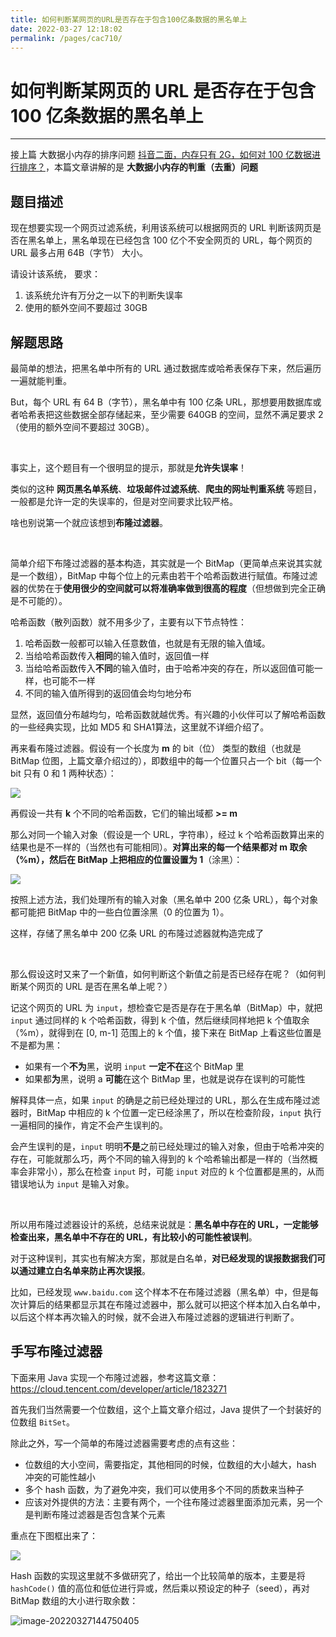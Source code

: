 ```yaml
---
title: 如何判断某网页的URL是否存在于包含100亿条数据的黑名单上
date: 2022-03-27 12:18:02
permalink: /pages/cac710/
---
```

# 如何判断某网页的 URL 是否存在于包含 100 亿条数据的黑名单上

---

接上篇 大数据小内存的排序问题 [抖音二面，内存只有 2G，如何对 100 亿数据进行排序？](https://mp.weixin.qq.com/s/rMqcAxahkNvtIYs1CBIxag)，本篇文章讲解的是 **大数据小内存的判重（去重）问题** 

## 题目描述

现在想要实现一个网页过滤系统，利用该系统可以根据网页的 URL 判断该网页是否在黑名单上，黑名单现在已经包含 100 亿个不安全网页的 URL，每个网页的 URL 最多占用 64B（字节） 大小。

请设计该系统， 要求：

1. 该系统允许有万分之一以下的判断失误率
2. 使用的额外空间不要超过 30GB

## 解题思路

最简单的想法，把黑名单中所有的 URL 通过数据库或哈希表保存下来，然后遍历一遍就能判重。

But，每个 URL 有 64 B（字节），黑名单中有 100 亿条 URL，那想要用数据库或者哈希表把这些数据全部存储起来，至少需要 640GB 的空间，显然不满足要求 2（使用的额外空间不要超过 30GB）。

<br>

事实上，这个题目有一个很明显的提示，那就是**允许失误率**！

类似的这种 **网页黑名单系统**、**垃圾邮件过滤系统**、**爬虫的网址判重系统** 等题目，一般都是允许一定的失误率的，但是对空间要求比较严格。

啥也别说第一个就应该想到**布隆过滤器**。

<br>

简单介绍下布隆过滤器的基本构造，其实就是一个 BitMap（更简单点来说其实就是一个数组），BitMap 中每个位上的元素由若干个哈希函数进行赋值。布隆过滤器的优势在于**使用很少的空间就可以将准确率做到很高的程度**（但想做到完全正确是不可能的）。

哈希函数（散列函数）就不用多少了，主要有以下节点特性：

1. 哈希函数一般都可以输入任意数值，也就是有无限的输入值域。 
2. 当给哈希函数传入**相同**的输入值时，返回值一样
3. 当给哈希函数传入**不同**的输入值时，由于哈希冲突的存在，所以返回值可能一样，也可能不一样
4. 不同的输入值所得到的返回值会均匀地分布

显然，返回值分布越均匀，哈希函数就越优秀。有兴趣的小伙伴可以了解哈希函数的一些经典实现，比如 MD5 和 SHA1算法，这里就不详细介绍了。

再来看布隆过滤器。假设有一个长度为 **m** 的 bit（位） 类型的数组（也就是 BitMap 位图，上篇文章介绍过的），即数组中的每一个位置只占一个 bit（每一个 bit 只有 0 和 1 两种状态）：

![](https://cs-wiki.oss-cn-shanghai.aliyuncs.com/img/20220327130610.png)

再假设一共有 **k** 个不同的哈希函数，它们的输出域都 **>= m**

那么对同一个输入对象（假设是一个 URL，字符串），经过 k 个哈希函数算出来的结果也是不一样的（当然也有可能相同）。**对算出来的每一个结果都对 m 取余（%m），然后在 BitMap 上把相应的位置设置为 1**（涂黑）：

![](https://cs-wiki.oss-cn-shanghai.aliyuncs.com/img/20220327130846.png)

按照上述方法，我们处理所有的输入对象（黑名单中 200 亿条 URL），每个对象都可能把 BitMap 中的一些白位置涂黑（0 的位置为 1）。

这样，存储了黑名单中 200 亿条 URL 的布隆过滤器就构造完成了

<br>

那么假设这时又来了一个新值，如何判断这个新值之前是否已经存在呢？（如何判断某个网页的 URL 是否在黑名单上呢？）

记这个网页的 URL 为 `input`，想检查它是否是存在于黑名单（BitMap）中，就把 `input` 通过同样的 k 个哈希函数，得到 k 个值，然后继续同样地把 k 个值取余（%m），就得到在 [0, m-1] 范围上的 k 个值，接下来在 BitMap 上看这些位置是不是都为黑：

- 如果有一个**不为**黑，说明 `input` **一定不在**这个 BitMap 里
- 如果都**为**黑，说明 a **可能**在这个 BitMap 里，也就是说存在误判的可能性

解释具体一点，如果 `input` 的确是之前已经处理过的 URL，那么在生成布隆过滤器时，BitMap 中相应的 k 个位置一定已经涂黑了，所以在检查阶段，`input` 执行一遍相同的操作，肯定不会产生误判的。

会产生误判的是，`input` 明明**不是**之前已经处理过的输入对象，但由于哈希冲突的存在，可能就那么巧，两个不同的输入得到的 k 个哈希输出都是一样的（当然概率会非常小），那么在检查 `input` 时，可能 `input` 对应的 k 个位置都是黑的，从而错误地认为 `input` 是输入对象。

<br>

所以用布隆过滤器设计的系统，总结来说就是：**黑名单中存在的 URL，一定能够检查出来，黑名单中不存在的 URL，有比较小的可能性被误判**。

对于这种误判，其实也有解决方案，那就是白名单，**对已经发现的误报数据我们可以通过建立白名单来防止再次误报**。

比如，已经发现 `www.baidu.com` 这个样本不在布隆过滤器（黑名单）中，但是每次计算后的结果都显示其在布隆过滤器中，那么就可以把这个样本加入白名单中，以后这个样本再次输入的时候，就不会进入布隆过滤器的逻辑进行判断了。

## 手写布隆过滤器

下面来用 Java 实现一个布隆过滤器，参考这篇文章：https://cloud.tencent.com/developer/article/1823271

首先我们当然需要一个位数组，这个上篇文章介绍过，Java 提供了一个封装好的位数组 `BitSet`。

除此之外，写一个简单的布隆过滤器需要考虑的点有这些：

- 位数组的大小空间，需要指定，其他相同的时候，位数组的大小越大，hash 冲突的可能性越小
- 多个 hash 函数，为了避免冲突，我们可以使用多个不同的质数来当种子
- 应该对外提供的方法：主要有两个，一个往布隆过滤器里面添加元素，另一个是判断布隆过滤器是否包含某个元素

重点在下图框出来了：

![](https://cs-wiki.oss-cn-shanghai.aliyuncs.com/img/20220327145359.png)

Hash 函数的实现这里就不多做研究了，给出一个比较简单的版本，主要是将 `hashCode()` 值的高位和低位进行异或，然后乘以预设定的种子（seed），再对 BitMap 数组的大小进行取余数：

![image-20220327144750405](https://cs-wiki.oss-cn-shanghai.aliyuncs.com/img/20220327144750.png)